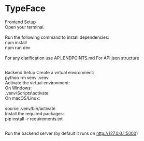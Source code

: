 # TypeFace

Frontend Setup <br>
Open your terminal. <br><br>
Run the following command to install dependencies:<br>
npm install<br>
npm run dev <br><br>
For any clarification use API_ENDPOINTS.md For API json structure<br><br>

Backend Setup
Create a virtual environment: <br>
python -m venv .venv <br>
Activate the virtual environment:<br>
 On Windows:<br>
.venv\Scripts\activate<br>
 On macOS/Linux:<br><br>
source .venv/bin/activate<br>
Install the required packages:<br>
pip install -r requirements.txt<br><br>

Run the backend server (by default it runs on http://127.0.0.1:5000)
